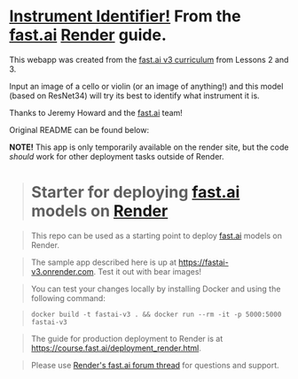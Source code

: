 # [Instrument Identifier!](https://instrumentpredictor.onrender.com/) From the [fast.ai](https://www.fast.ai) [Render](https://render.com) guide.

This webapp was created from the [fast.ai v3 curriculum](https://course.fast.ai) from Lessons 2 and 3.

Input an image of a cello or violin (or an image of anything!) and this model (based on ResNet34) will try its best to identify what instrument it is.

Thanks to Jeremy Howard and the [fast.ai](https://www.fast.ai) team!

Original README can be found below:

**NOTE!** This app is only temporarily available on the render site, but the code *should* work for other deployment tasks outside of Render.

> # Starter for deploying [fast.ai](https://www.fast.ai) models on [Render](https://render.com)

> This repo can be used as a starting point to deploy [fast.ai](https://github.com/fastai/fastai) models on Render.

> The sample app described here is up at https://fastai-v3.onrender.com. Test it out with bear images!

> You can test your changes locally by installing Docker and using the following command:

> ```
> docker build -t fastai-v3 . && docker run --rm -it -p 5000:5000 fastai-v3
> ```

> The guide for production deployment to Render is at https://course.fast.ai/deployment_render.html.

> Please use [Render's fast.ai forum thread](https://forums.fast.ai/t/deployment-platform-render/33953) for questions and support.
